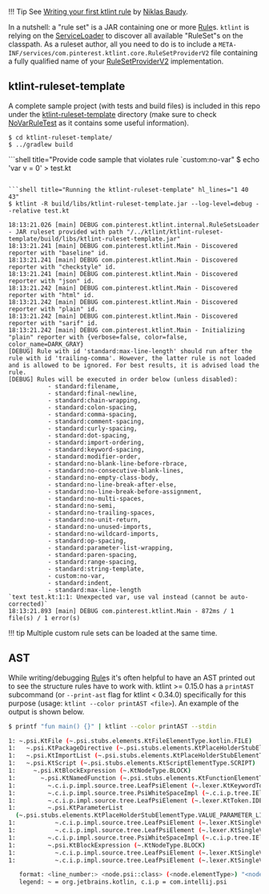 !!! Tip
    See [Writing your first ktlint rule](https://medium.com/@vanniktech/writing-your-first-ktlint-rule-5a1707f4ca5b) by [Niklas Baudy](https://github.com/vanniktech).

In a nutshell: a "rule set" is a JAR containing one or more [Rule](https://github.com/pinterest/ktlint/blob/master/ktlint-core/src/main/kotlin/com/pinterest/ktlint/core/Rule.kt)s. `ktlint` is relying on the
[ServiceLoader](https://docs.oracle.com/javase/8/docs/api/java/util/ServiceLoader.html) to discover all available "RuleSet"s on the classpath. As a ruleset author, all you need to do is to include a `META-INF/services/com.pinterest.ktlint.core.RuleSetProviderV2` file
containing a fully qualified name of your [RuleSetProviderV2](https://github.com/pinterest/ktlint/blob/master/ktlint-core/src/main/kotlin/com/pinterest/ktlint/core/RuleSetProviderV2.kt) implementation.

## ktlint-ruleset-template

A complete sample project (with tests and build files) is included in this repo under the [ktlint-ruleset-template](https://github.com/pinterest/ktlint/tree/master/ktlint-ruleset-template) directory (make sure to check [NoVarRuleTest](https://github.com/pinterest/ktlint/blob/master/ktlint-ruleset-template/src/test/kotlin/yourpkgname/NoVarRuleTest.kt) as it contains some useful information).

```shell title="Building the ktlint-ruleset-template"
$ cd ktlint-ruleset-template/
$ ../gradlew build
```

```shell title="Provide code sample that violates rule `custom:no-var"
$ echo 'var v = 0' > test.kt
```

```shell title="Running the ktlint-ruleset-template" hl_lines="1 40 43"
$ ktlint -R build/libs/ktlint-ruleset-template.jar --log-level=debug --relative test.kt

18:13:21.026 [main] DEBUG com.pinterest.ktlint.internal.RuleSetsLoader - JAR ruleset provided with path "/../ktlint/ktlint-ruleset-template/build/libs/ktlint-ruleset-template.jar"
18:13:21.241 [main] DEBUG com.pinterest.ktlint.Main - Discovered reporter with "baseline" id.
18:13:21.241 [main] DEBUG com.pinterest.ktlint.Main - Discovered reporter with "checkstyle" id.
18:13:21.241 [main] DEBUG com.pinterest.ktlint.Main - Discovered reporter with "json" id.
18:13:21.242 [main] DEBUG com.pinterest.ktlint.Main - Discovered reporter with "html" id.
18:13:21.242 [main] DEBUG com.pinterest.ktlint.Main - Discovered reporter with "plain" id.
18:13:21.242 [main] DEBUG com.pinterest.ktlint.Main - Discovered reporter with "sarif" id.
18:13:21.242 [main] DEBUG com.pinterest.ktlint.Main - Initializing "plain" reporter with {verbose=false, color=false, color_name=DARK_GRAY}
[DEBUG] Rule with id 'standard:max-line-length' should run after the rule with id 'trailing-comma'. However, the latter rule is not loaded and is allowed to be ignored. For best results, it is advised load the rule.
[DEBUG] Rules will be executed in order below (unless disabled):
           - standard:filename, 
           - standard:final-newline, 
           - standard:chain-wrapping, 
           - standard:colon-spacing, 
           - standard:comma-spacing, 
           - standard:comment-spacing, 
           - standard:curly-spacing, 
           - standard:dot-spacing, 
           - standard:import-ordering, 
           - standard:keyword-spacing, 
           - standard:modifier-order, 
           - standard:no-blank-line-before-rbrace, 
           - standard:no-consecutive-blank-lines, 
           - standard:no-empty-class-body, 
           - standard:no-line-break-after-else, 
           - standard:no-line-break-before-assignment, 
           - standard:no-multi-spaces, 
           - standard:no-semi, 
           - standard:no-trailing-spaces, 
           - standard:no-unit-return, 
           - standard:no-unused-imports, 
           - standard:no-wildcard-imports, 
           - standard:op-spacing, 
           - standard:parameter-list-wrapping, 
           - standard:paren-spacing, 
           - standard:range-spacing, 
           - standard:string-template, 
           - custom:no-var, 
           - standard:indent, 
           - standard:max-line-length
`text test.kt:1:1: Unexpected var, use val instead (cannot be auto-corrected)`
18:13:21.893 [main] DEBUG com.pinterest.ktlint.Main - 872ms / 1 file(s) / 1 error(s)
```

!!! tip
    Multiple custom rule sets can be loaded at the same time.

## AST

While writing/debugging [Rule](https://github.com/pinterest/ktlint/blob/master/ktlint-core/src/main/kotlin/com/pinterest/ktlint/core/Rule.kt)s it's often helpful to have an AST
printed out to see the structure rules have to work with. ktlint >= 0.15.0 has a `printAST` subcommand (or `--print-ast` flag for ktlint < 0.34.0) specifically for this purpose
(usage: `ktlint --color printAST <file>`).
An example of the output is shown below.

```sh
$ printf "fun main() {}" | ktlint --color printAST --stdin

1: ~.psi.KtFile (~.psi.stubs.elements.KtFileElementType.kotlin.FILE)
1:   ~.psi.KtPackageDirective (~.psi.stubs.elements.KtPlaceHolderStubElementType.PACKAGE_DIRECTIVE) ""
1:   ~.psi.KtImportList (~.psi.stubs.elements.KtPlaceHolderStubElementType.IMPORT_LIST) ""
1:   ~.psi.KtScript (~.psi.stubs.elements.KtScriptElementType.SCRIPT)
1:     ~.psi.KtBlockExpression (~.KtNodeType.BLOCK)
1:       ~.psi.KtNamedFunction (~.psi.stubs.elements.KtFunctionElementType.FUN)
1:         ~.c.i.p.impl.source.tree.LeafPsiElement (~.lexer.KtKeywordToken.fun) "fun"
1:         ~.c.i.p.impl.source.tree.PsiWhiteSpaceImpl (~.c.i.p.tree.IElementType.WHITE_SPACE) " "
1:         ~.c.i.p.impl.source.tree.LeafPsiElement (~.lexer.KtToken.IDENTIFIER) "main"
1:         ~.psi.KtParameterList 
  (~.psi.stubs.elements.KtPlaceHolderStubElementType.VALUE_PARAMETER_LIST)
1:           ~.c.i.p.impl.source.tree.LeafPsiElement (~.lexer.KtSingleValueToken.LPAR) "("
1:           ~.c.i.p.impl.source.tree.LeafPsiElement (~.lexer.KtSingleValueToken.RPAR) ")"
1:         ~.c.i.p.impl.source.tree.PsiWhiteSpaceImpl (~.c.i.p.tree.IElementType.WHITE_SPACE) " "
1:         ~.psi.KtBlockExpression (~.KtNodeType.BLOCK)
1:           ~.c.i.p.impl.source.tree.LeafPsiElement (~.lexer.KtSingleValueToken.LBRACE) "{"
1:           ~.c.i.p.impl.source.tree.LeafPsiElement (~.lexer.KtSingleValueToken.RBRACE) "}"

   format: <line_number:> <node.psi::class> (<node.elementType>) "<node.text>"
   legend: ~ = org.jetbrains.kotlin, c.i.p = com.intellij.psi
```
